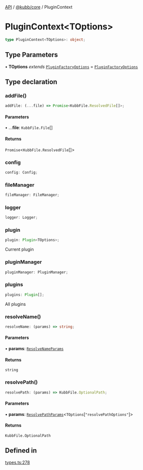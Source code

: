 [API](../../../packages.md) / [@kubb/core](../index.md) / PluginContext

# PluginContext\<TOptions\>

```ts
type PluginContext<TOptions>: object;
```

## Type Parameters

• **TOptions** *extends* [`PluginFactoryOptions`](PluginFactoryOptions.md) = [`PluginFactoryOptions`](PluginFactoryOptions.md)

## Type declaration

### addFile()

```ts
addFile: (...file) => Promise<KubbFile.ResolvedFile[]>;
```

#### Parameters

• ...**file**: `KubbFile.File`[]

#### Returns

`Promise`\<`KubbFile.ResolvedFile`[]\>

### config

```ts
config: Config;
```

### fileManager

```ts
fileManager: FileManager;
```

### logger

```ts
logger: Logger;
```

### plugin

```ts
plugin: Plugin<TOptions>;
```

Current plugin

### pluginManager

```ts
pluginManager: PluginManager;
```

### plugins

```ts
plugins: Plugin[];
```

All plugins

### resolveName()

```ts
resolveName: (params) => string;
```

#### Parameters

• **params**: [`ResolveNameParams`](ResolveNameParams.md)

#### Returns

`string`

### resolvePath()

```ts
resolvePath: (params) => KubbFile.OptionalPath;
```

#### Parameters

• **params**: [`ResolvePathParams`](ResolvePathParams.md)\<`TOptions`\[`"resolvePathOptions"`\]\>

#### Returns

`KubbFile.OptionalPath`

## Defined in

[types.ts:278](https://github.com/kubb-project/kubb/blob/dcebbafbee668a7722775212bce85eec29e39573/packages/core/src/types.ts#L278)
